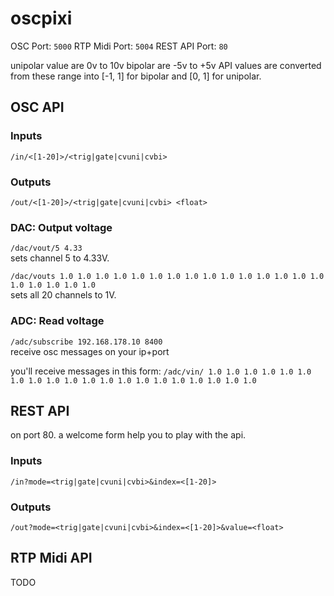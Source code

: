 # oscpixi
OSC Port: `5000`
RTP Midi Port: `5004`
REST API Port: `80`

unipolar value are 0v to 10v
bipolar are -5v to +5v
API values are converted from these range into [-1, 1] for bipolar and [0, 1] for unipolar.

## OSC API
### Inputs
`/in/<[1-20]>/<trig|gate|cvuni|cvbi>`
### Outputs
`/out/<[1-20]>/<trig|gate|cvuni|cvbi> <float>`

### DAC: Output voltage
```/dac/vout/5 4.33```  
sets channel 5 to 4.33V.

```/dac/vouts 1.0 1.0 1.0 1.0 1.0 1.0 1.0 1.0 1.0 1.0 1.0 1.0 1.0 1.0 1.0 1.0 1.0 1.0 1.0 1.0```  
sets all 20 channels to 1V.

### ADC: Read voltage
```/adc/subscribe 192.168.178.10 8400```  
receive osc messages on your ip+port

you'll receive messages in this form:
```/adc/vin/ 1.0 1.0 1.0 1.0 1.0 1.0 1.0 1.0 1.0 1.0 1.0 1.0 1.0 1.0 1.0 1.0 1.0 1.0 1.0 1.0```

## REST API
on port 80. a welcome form help you to play with the api.
### Inputs
`/in?mode=<trig|gate|cvuni|cvbi>&index=<[1-20]>`
### Outputs
`/out?mode=<trig|gate|cvuni|cvbi>&index=<[1-20]>&value=<float>`

## RTP Midi API
TODO
